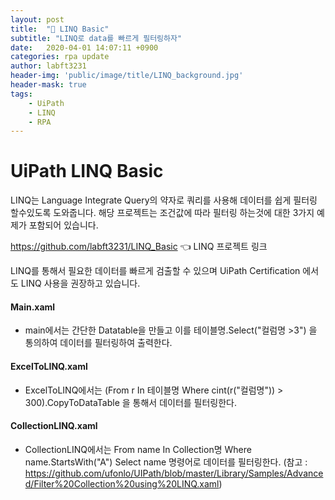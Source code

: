 ```yaml
---
layout: post
title:  "🐣 LINQ Basic"
subtitle: "LINQ로 data를 빠르게 필터링하자"
date:   2020-04-01 14:07:11 +0900
categories: rpa update
author: labft3231
header-img: 'public/image/title/LINQ_background.jpg'
header-mask: true
tags:
    - UiPath
    - LINQ
    - RPA
---
```


# UiPath LINQ Basic

LINQ는 Language Integrate Query의 약자로 쿼리를 사용해 데이터를 쉽게 필터링 할수있도록 도와줍니다.
해당 프로젝트는 조건값에 따라 필터링 하는것에 대한 3가지 예제가 포함되어 있습니다.

<https://github.com/labft3231/LINQ_Basic> 👈 LINQ 프로젝트 링크


LINQ를 통해서 필요한 데이터를 빠르게 검출할 수 있으며 UiPath Certification 에서도 LINQ 사용을 권장하고 있습니다.


#### Main.xaml

- main에서는 간단한 Datatable을 만들고 이를 테이블명.Select("컬럼명 >3") 을 통의하여 데이터를 필터링하여 출력한다. 


#### ExcelToLINQ.xaml

- ExcelToLINQ에서는 (From r In 테이블명 Where cint(r("컬럼명")) > 300).CopyToDataTable 을 통해서 데이터를 필터링한다.


#### CollectionLINQ.xaml

- CollectionLINQ에서는 From name In Collection명 Where name.StartsWith("A") Select name 명령어로 데이터를 필터링한다.
(참고 : https://github.com/ufonlo/UIPath/blob/master/Library/Samples/Advanced/Filter%20Collection%20using%20LINQ.xaml)



